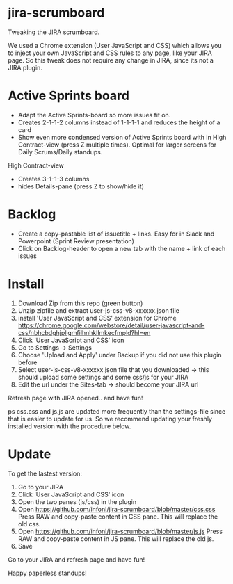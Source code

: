 # jira-scrumboard
Tweaking the JIRA scrumboard.

We used a Chrome extension (User JavaScript and CSS) which allows you to inject your own JavaScript and CSS rules to any page, like your JIRA page. So this tweak does not require any change in JIRA, since its not a JIRA plugin.

Active Sprints board
===========================
- Adapt the Active Sprints-board so more issues fit on. 
- Creates 2-1-1-2 columns instead of 1-1-1-1 and reduces the height of a card
- Show even more condensed version of Active Sprints board with in High Contract-view (press Z multiple times). Optimal for larger screens for Daily Scrums/Daily standups.

High Contract-view
- Creates 3-1-1-3 columns 
- hides Details-pane (press Z to show/hide it)


Backlog
=====================
- Create a copy-pastable list of issuetitle + links. Easy for in Slack and Powerpoint (Sprint Review presentation)
- Click on Backlog-header to open a new tab with the name + link of each issues

Install
=====================
1. Download Zip from this repo (green button)
2. Unzip zipfile and extract user-js-css-v8-xxxxxx.json file 
3. install 'User JavaScript and CSS' extension for Chrome
https://chrome.google.com/webstore/detail/user-javascript-and-css/nbhcbdghjpllgmfilhnhkllmkecfmpld?hl=en
4. Click 'User JavaScript and CSS' icon 
5. Go to Settings -> Settings
6. Choose 'Upload and Apply' under Backup if you did not use this plugin before
7. Select user-js-css-v8-xxxxxx.json file that you downloaded -> this should upload some settings and some css/js for your JIRA
8. Edit the url under the Sites-tab -> should become your JIRA url

Refresh page with JIRA opened.. and have fun!

ps css.css and js.js are updated more frequently than the settings-file since that is easier to update for us. So we recommend updating your freshly installed version with the procedure below.

Update
=====================
To get the lastest version:
1. Go to your JIRA
2. Click 'User JavaScript and CSS' icon 
3. Open the two panes (js/css) in the plugin
4. Open https://github.com/infonl/jira-scrumboard/blob/master/css.css Press RAW and copy-paste content in CSS pane. This will replace the old css.
5. Open https://github.com/infonl/jira-scrumboard/blob/master/js.js Press RAW and copy-paste content in JS pane. This will replace the old js.
6. Save

Go to your JIRA and refresh page and have fun!

Happy paperless standups!




